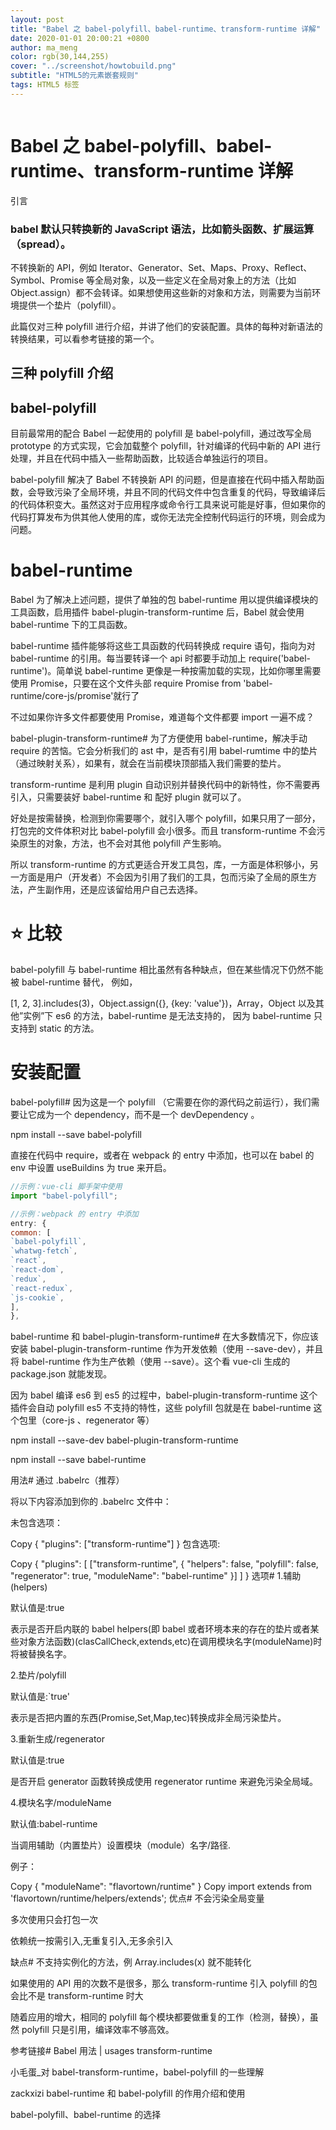```yaml
---
layout: post
title: "Babel 之 babel-polyfill、babel-runtime、transform-runtime 详解"
date: 2020-01-01 20:00:21 +0800
author: ma_meng
color: rgb(30,144,255)
cover: "../screenshot/howtobuild.png"
subtitle: "HTML5的元素嵌套规则"
tags: HTML5 标签
---
```


![]()

# Babel 之 babel-polyfill、babel-runtime、transform-runtime 详解

引言

### babel 默认只转换新的 JavaScript 语法，比如箭头函数、扩展运算（spread）。

不转换新的 API，例如 Iterator、Generator、Set、Maps、Proxy、Reflect、Symbol、Promise 等全局对象，以及一些定义在全局对象上的方法（比如 Object.assign）都不会转译。如果想使用这些新的对象和方法，则需要为当前环境提供一个垫片（polyfill）。

此篇仅对三种 polyfill 进行介绍，并讲了他们的安装配置。具体的每种对新语法的转换结果，可以看参考链接的第一个。

## 三种 polyfill 介绍

## babel-polyfill

目前最常用的配合 Babel 一起使用的 polyfill 是 babel-polyfill，通过改写全局 prototype 的方式实现，它会加载整个 polyfill，针对编译的代码中新的 API 进行处理，并且在代码中插入一些帮助函数，比较适合单独运行的项目。

babel-polyfill 解决了 Babel 不转换新 API 的问题，但是直接在代码中插入帮助函数，会导致污染了全局环境，并且不同的代码文件中包含重复的代码，导致编译后的代码体积变大。虽然这对于应用程序或命令行工具来说可能是好事，但如果你的代码打算发布为供其他人使用的库，或你无法完全控制代码运行的环境，则会成为问题。

# babel-runtime

Babel 为了解决上述问题，提供了单独的包 babel-runtime 用以提供编译模块的工具函数，启用插件 babel-plugin-transform-runtime 后，Babel 就会使用 babel-runtime 下的工具函数。

babel-runtime 插件能够将这些工具函数的代码转换成 require 语句，指向为对 babel-runtime 的引用。每当要转译一个 api 时都要手动加上 require('babel-runtime')。简单说 babel-runtime 更像是一种按需加载的实现，比如你哪里需要使用 Promise，只要在这个文件头部 require Promise from 'babel-runtime/core-js/promise'就行了

不过如果你许多文件都要使用 Promise，难道每个文件都要 import 一遍不成？

babel-plugin-transform-runtime#
为了方便使用 babel-runtime，解决手动 require 的苦恼。它会分析我们的 ast 中，是否有引用 babel-rumtime 中的垫片（通过映射关系），如果有，就会在当前模块顶部插入我们需要的垫片。

transform-runtime 是利用 plugin 自动识别并替换代码中的新特性，你不需要再引入，只需要装好 babel-runtime 和 配好 plugin 就可以了。

好处是按需替换，检测到你需要哪个，就引入哪个 polyfill，如果只用了一部分，打包完的文件体积对比 babel-polyfill 会小很多。而且 transform-runtime 不会污染原生的对象，方法，也不会对其他 polyfill 产生影响。

所以 transform-runtime 的方式更适合开发工具包，库，一方面是体积够小，另一方面是用户（开发者）不会因为引用了我们的工具，包而污染了全局的原生方法，产生副作用，还是应该留给用户自己去选择。

# ⭐ 比较

babel-polyfill 与 babel-runtime 相比虽然有各种缺点，但在某些情况下仍然不能被 babel-runtime 替代， 例如，

[1, 2, 3].includes(3)，Object.assign({}, {key: 'value'})，Array，Object 以及其他”实例”下 es6 的方法，babel-runtime 是无法支持的， 因为 babel-runtime 只支持到 static 的方法。

# 安装配置

babel-polyfill#
因为这是一个 polyfill （它需要在你的源代码之前运行），我们需要让它成为一个 dependency，而不是一个 devDependency 。

npm install --save babel-polyfill

直接在代码中 require，或者在 webpack 的 entry 中添加，也可以在 babel 的 env 中设置 useBuildins 为 true 来开启。

```js
//示例：vue-cli 脚手架中使用
import "babel-polyfill";
```

```js
//示例：webpack 的 entry 中添加
entry: {
common: [
`babel-polyfill`,
`whatwg-fetch`,
`react`,
`react-dom`,
`redux`,
`react-redux`,
`js-cookie`,
],
},
```

babel-runtime 和 babel-plugin-transform-runtime#
在大多数情况下，你应该安装 babel-plugin-transform-runtime 作为开发依赖（使用 --save-dev），并且将 babel-runtime 作为生产依赖（使用 --save）。这个看 vue-cli 生成的 package.json 就能发现。

因为 babel 编译 es6 到 es5 的过程中，babel-plugin-transform-runtime 这个插件会自动 polyfill es5 不支持的特性，这些 polyfill 包就是在 babel-runtime 这个包里（core-js 、regenerator 等）

npm install --save-dev babel-plugin-transform-runtime

npm install --save babel-runtime

用法#
通过 .babelrc（推荐）

将以下内容添加到你的 .babelrc 文件中：

未包含选项：

Copy
{
"plugins": ["transform-runtime"]
}
包含选项:

Copy
{
"plugins": [
["transform-runtime", {
"helpers": false,
"polyfill": false,
"regenerator": true,
"moduleName": "babel-runtime"
}]
]
}
选项# 1.辅助(helpers)

默认值是:true

表示是否开启内联的 babel helpers(即 babel 或者环境本来的存在的垫片或者某些对象方法函数)(clasCallCheck,extends,etc)在调用模块名字(moduleName)时将被替换名字。

2.垫片/polyfill

默认值是:`true'

表示是否把内置的东西(Promise,Set,Map,tec)转换成非全局污染垫片。

3.重新生成/regenerator

默认值是:true

是否开启 generator 函数转换成使用 regenerator runtime 来避免污染全局域。

4.模块名字/moduleName

默认值:babel-runtime

当调用辅助（内置垫片）设置模块（module）名字/路径.

例子：

Copy
{
"moduleName": "flavortown/runtime"
}
Copy
import extends from 'flavortown/runtime/helpers/extends';
优点#
不会污染全局变量

多次使用只会打包一次

依赖统一按需引入,无重复引入,无多余引入

缺点#
不支持实例化的方法，例 Array.includes(x) 就不能转化

如果使用的 API 用的次数不是很多，那么 transform-runtime 引入 polyfill 的包会比不是 transform-runtime 时大

随着应用的增大，相同的 polyfill 每个模块都要做重复的工作（检测，替换），虽然 polyfill 只是引用，编译效率不够高效。

参考链接#
Babel 用法 | usages transform-runtime

小毛蛋\_对 babel-transform-runtime，babel-polyfill 的一些理解

zackxizi babel-runtime 和 babel-polyfill 的作用介绍和使用

babel-polyfill、babel-runtime 的选择
